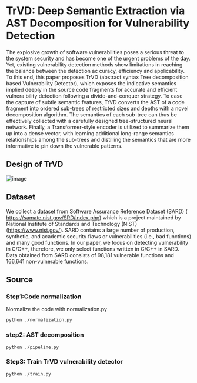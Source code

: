 # TrVD: Deep Semantic Extraction via AST Decomposition for Vulnerability Detection
The explosive growth of software vulnerabilities poses a serious threat to the system security and has become one of the urgent
problems of the day. Yet, existing vulnerability detection methods show limitations in reaching the balance between the detection ac
curacy, efficiency and applicability. To this end, this paper proposes TrVD (abstract syntax Tree decomposition based Vulnerability
Detector), which exposes the indicative semantics implied deeply in the source code fragments for accurate and efficient vulnera
bility detection following a divide-and-conquer strategy. To ease the capture of subtle semantic features, TrVD converts the AST
of a code fragment into ordered sub-trees of restricted sizes and depths with a novel decomposition algorithm. The semantics of
each sub-tree can thus be effectively collected with a carefully designed tree-structured neural network. Finally, a Transformer-style
encoder is utilized to summarize them up into a dense vector, with learning additional long-range semantics relationships among
the sub-trees and distilling the semantics that are more informative to pin down the vulnerable patterns.

## Design of TrVD
![image](https://github.com/mx-info/imgs/blob/main/trvd_frame.bmp)

## Dataset
We collect a dataset from Software Assurance Reference Dataset (SARD) ( https://samate.nist.gov/SRD/index.php) which is a project maintained by National Institute of Standards and Technology (NIST) (https://www.nist.gov/). SARD contains a large number of production, synthetic, and academic security flaws or vulnerabilities (i.e., bad functions) and many good functions. In our paper, we focus on detecting vulnerability in C/C++, therefore, we only select functions written in C/C++ in SARD. Data obtained from SARD consists of 98,181 vulnerable functions and 166,641 non-vulnerable functions.

## Source

### Step1:Code normalization
Normalize the code with normalization.py
```
python ./normalization.py
```

### step2: AST decomposition 
```
python ./pipeline.py
```

### Step3: Train TrVD vulnerability detector
```
python ./train.py
```
